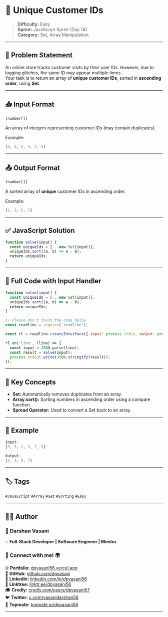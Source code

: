 # 🔑 Unique Customer IDs

> **Difficulty:** Easy  
> **Sprint:** JavaScript Sprint (Day 14)  
> **Category:** Set, Array Manipulation

---

## 🧩 Problem Statement

An online store tracks customer visits by their user IDs. However, due to logging glitches, the same ID may appear multiple times.  
Your task is to return an array of **unique customer IDs**, sorted in **ascending order**, using **Set**.

---

## 📥 Input Format

```js
[number[]]
```

An array of integers representing customer IDs (may contain duplicates).

Example:
```js
[3, 5, 2, 3, 7, 5]
```

---

## 📤 Output Format

```js
[number[]]
```

A sorted array of **unique** customer IDs in ascending order.

Example:
```js
[2, 3, 5, 7]
```

---

## ✅ JavaScript Solution

```js
function solve(input) {
  const uniqueIds = [...new Set(input)];
  uniqueIds.sort((a, b) => a - b);
  return uniqueIds;
}
```

---

## 📜 Full Code with Input Handler

```js
function solve(input) {
  const uniqueIds = [...new Set(input)];
  uniqueIds.sort((a, b) => a - b);
  return uniqueIds;
}

// Please don't touch the code below
const readline = require('readline');

const rl = readline.createInterface({ input: process.stdin, output: process.stdout });

rl.on('line', (line) => {
  const input = JSON.parse(line);
  const result = solve(input);
  process.stdout.write(JSON.stringify(result));
});
```

---

## 🧠 Key Concepts

- **Set:** Automatically removes duplicates from an array.
- **Array.sort():** Sorting numbers in ascending order using a compare function.
- **Spread Operator:** Used to convert a Set back to an array.

---

## 🧪 Example

```js
Input:
[3, 5, 2, 3, 7, 5]

Output:
[2, 3, 5, 7]
```

---

## 🏷️ Tags

`#JavaScript` `#Array` `#Set` `#Sorting` `#Easy`

---

## 👨‍💻 Author  

### 🚀 **Darshan Vasani**  
💡 **Full-Stack Developer | Software Engineer | Mentor**    

### 🔗 Connect with me! 🌍  
🌐 **Portfolio:** [dpvasani56.vercel.app](https://dpvasani56.vercel.app/)  
🐙 **GitHub:** [github.com/dpvasani](https://github.com/dpvasani)  
💼 **LinkedIn:** [linkedin.com/in/dpvasani56](https://www.linkedin.com/in/dpvasani56/)  
🌳 **Linktree:** [linktr.ee/dpvasani56](https://linktr.ee/dpvasani56)  
🎓 **Credly:** [credly.com/users/dpvasani57](https://www.credly.com/users/dpvasani57/)  
🐦 **Twitter:** [x.com/vasanidarshan56](https://x.com/vasanidarshan56)  
📢 **Topmate:** [topmate.io/dpvasani56](https://topmate.io/dpvasani56)  

---
